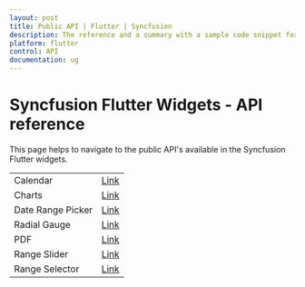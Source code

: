 ```yaml
---
layout: post
title: Public API | Flutter | Syncfusion
description: The reference and a summary with a sample code snippet for public API's available in Syncfusion Flutter widgets.
platform: flutter
control: API
documentation: ug
---
```


# Syncfusion Flutter Widgets - API reference

This page helps to navigate to the public API's available in the Syncfusion Flutter widgets.

<table>
	<tr>
        <td>
            Calendar
        </td>
        <td>
            <a href="https://pub.dev/documentation/syncfusion_flutter_calendar/latest/calendar/calendar-library.html">Link</a>
        </td>
    </tr>
    <tr>
        <td>
            Charts
        </td>
        <td>
            <a href="https://pub.dev/documentation/syncfusion_flutter_charts/latest/charts/charts-library.html">Link</a>
        </td>
    </tr>
    <tr>
        <td>
          Date Range Picker
        </td>
       <td>
           <a href="https://pub.dev/documentation/syncfusion_flutter_datepicker/latest/datepicker/datepicker-library.html">Link</a>
      </td>
  </tr>
    <tr>
        <td>
            Radial Gauge
        </td>
        <td>
            <a href="https://pub.dev/documentation/syncfusion_flutter_gauges/latest/gauges/gauges-library.html">Link</a>
        </td>
    </tr>
    <tr>
        <td>
            PDF
        </td>
        <td>
            <a href="https://pub.dev/documentation/syncfusion_flutter_pdf/latest/pdf/pdf-library.html">Link</a>
        </td>
    </tr>
    <tr>
        <td>
            Range Slider
        </td>
        <td>
            <a href="https://pub.dev/documentation/syncfusion_flutter_sliders/latest/sliders/SfRangeSlider-class.html">Link</a>
        </td>
    </tr>
    <tr>
        <td>
            Range Selector
        </td>
        <td>
            <a href="https://pub.dev/documentation/syncfusion_flutter_sliders/latest/sliders/SfRangeSelector-class.html">Link</a>
        </td>
    </tr>
</table>
